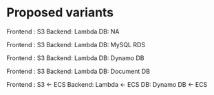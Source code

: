 Proposed variants
=========================================

Frontend : S3
Backend: Lambda
DB: NA

Frontend : S3
Backend: Lambda
DB: MySQL RDS

Frontend : S3
Backend: Lambda
DB: Dynamo DB

Frontend : S3
Backend: Lambda
DB: Document DB

Frontend : S3 <- ECS
Backend: Lambda <- ECS
DB: Dynamo DB <- ECS
